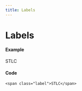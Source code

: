 ```yaml
---
title: Labels
---
```


# Labels

#### Example
<span class="label">STLC</span>

#### Code
```
<span class="label">STLC</span>
```

